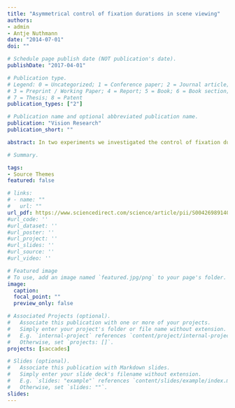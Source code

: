 ```yaml
---
title: "Asymmetrical control of fixation durations in scene viewing"
authors:
- admin
- Antje Nuthmann
date: "2014-07-01"
doi: ""

# Schedule page publish date (NOT publication's date).
publishDate: "2017-04-01"

# Publication type.
# Legend: 0 = Uncategorized; 1 = Conference paper; 2 = Journal article;
# 3 = Preprint / Working Paper; 4 = Report; 5 = Book; 6 = Book section;
# 7 = Thesis; 8 = Patent
publication_types: ["2"]

# Publication name and optional abbreviated publication name.
publication: "Vision Research"
publication_short: ""

abstract: In two experiments we investigated the control of fixation durations in naturalistic scene viewing. Empirical evidence from the scene onset delay paradigm and numerical simulations of such data with the CRISP model [Psychological Review 117 (2010) 382–405] have suggested that processing related difficulties may lead to prolonged fixation durations. Here, we ask whether processing related facilitation may lead to comparable decreases to fixation durations. Research in visual search and reading have reported only uni-directional shifts. To address the question of unidirectional (slow down) as opposed to bidirectional (slow down and speed up) adjustment of fixation durations in the context of scene viewing, we used a saccade-contingent display change method to either reduce or increase the luminance of the scene during prespecified critical fixations. Degrading the stimulus by shifting luminance down resulted in an immediate increase to fixation durations. However, clarifying the stimulus by shifting luminance upwards did not result in a comparable decrease to fixation durations. These results suggest that the control of fixation durations in scene viewing is asymmetric, as has been reported for visual search and reading.

# Summary.

tags:
- Source Themes
featured: false

# links:
# - name: ""
#   url: ""
url_pdf: https://www.sciencedirect.com/science/article/pii/S0042698914000704
#url_code: ''
#url_dataset: ''
#url_poster: ''
#url_project: ''
#url_slides: ''
#url_source: ''
#url_video: ''

# Featured image
# To use, add an image named `featured.jpg/png` to your page's folder. 
image:
  caption:
  focal_point: ""
  preview_only: false

# Associated Projects (optional).
#   Associate this publication with one or more of your projects.
#   Simply enter your project's folder or file name without extension.
#   E.g. `internal-project` references `content/project/internal-project/index.md`.
#   Otherwise, set `projects: []`.
projects: [saccades]

# Slides (optional).
#   Associate this publication with Markdown slides.
#   Simply enter your slide deck's filename without extension.
#   E.g. `slides: "example"` references `content/slides/example/index.md`.
#   Otherwise, set `slides: ""`.
slides: 
---
```

